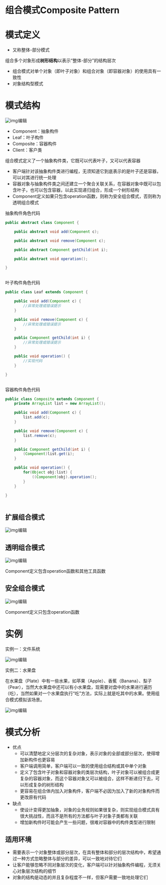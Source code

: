 # 组合模式Composite Pattern

# 模式定义

- 又称整体-部分模式

组合多个对象形成**树形结构**以表示“整体-部分”的结构层次

- 组合模式对单个对象（即叶子对象）和组合对象（即容器对象）的使用具有一致性
- 对象结构型模式

# 模式结构

![img](assets/1550f6fcec5d4884a6c62268f6c4860a.png)![点击并拖拽以移动](data:image/gif;base64,R0lGODlhAQABAPABAP///wAAACH5BAEKAAAALAAAAAABAAEAAAICRAEAOw==)编辑

- Component：抽象构件
- Leaf：叶子构件
- Composite：容器构件
- Client：客户类

组合模式定义了一个抽象构件类，它既可以代表叶子，又可以代表容器

- 客户端针对该抽象构件类进行编程，无须知道它到底表示的是叶子还是容器，可以对其进行统一处理
- 容器对象与抽象构件类之间还建立一个聚合关联关系，在容器对象中既可以包含叶子，也可以包含容器，以此实现递归组合，形成一个树形结构
- Component定义如果只包含operation函数，则称为安全组合模式，否则称为透明组合模式

抽象构件角色代码

```java
public abstract class Component {

    public abstract void add(Component c);

    public abstract void remove(Component c);

    public abstract Component getChild(int i);

    public abstract void operation();

}
```

![点击并拖拽以移动](data:image/gif;base64,R0lGODlhAQABAPABAP///wAAACH5BAEKAAAALAAAAAABAAEAAAICRAEAOw==)

叶子构件角色代码

```java
public class Leaf extends Component {

    public void add(Component c) {
        //异常处理或错误提示
    }

    public void remove(Component c) {
        //异常处理或错误提示
    }

    public Component getChild(int i) {
        //异常处理或错误提示
    }

    public void operation() {
        //实现代码
    } 

}
```

![点击并拖拽以移动](data:image/gif;base64,R0lGODlhAQABAPABAP///wAAACH5BAEKAAAALAAAAAABAAEAAAICRAEAOw==)

容器构件角色代码

```java
public class Composite extends Component {
    private ArrayList list = new ArrayList();

    public void add(Component c) {
        list.add(c);
    }

    public void remove(Component c) {
        list.remove(c);
    }

    public Component getChild(int i) {
        (Component)list.get(i);
    }

    public void operation() {
        for(Object obj:list) {
            ((Component)obj).operation();
        }
    }
 
}
```

![点击并拖拽以移动](data:image/gif;base64,R0lGODlhAQABAPABAP///wAAACH5BAEKAAAALAAAAAABAAEAAAICRAEAOw==)

## 扩展组合模式

![img](assets/59484cec16024509b45ad95ff33aab6e.png)![点击并拖拽以移动](data:image/gif;base64,R0lGODlhAQABAPABAP///wAAACH5BAEKAAAALAAAAAABAAEAAAICRAEAOw==)编辑

## 透明组合模式

![img](assets/448f6298e71641e39c40406e2a73edd9.png)![点击并拖拽以移动](data:image/gif;base64,R0lGODlhAQABAPABAP///wAAACH5BAEKAAAALAAAAAABAAEAAAICRAEAOw==)编辑

Component定义包含operation函数和其他工具函数

## 安全组合模式

![img](assets/b77abb79224e4ef1b3df42117e2dbc9e.png)![点击并拖拽以移动](data:image/gif;base64,R0lGODlhAQABAPABAP///wAAACH5BAEKAAAALAAAAAABAAEAAAICRAEAOw==)编辑

Component定义只包含operation函数

# 实例

实例一：文件系统

![img](assets/d1a7fff5b39b4a1d83880c365b624728.png)![点击并拖拽以移动](data:image/gif;base64,R0lGODlhAQABAPABAP///wAAACH5BAEKAAAALAAAAAABAAEAAAICRAEAOw==)编辑

实例二：水果盘

在水果盘（Plate）中有一些水果，如苹果（Apple）、香蕉（Banana）、梨子（Pear），当然大水果盘中还可以有小水果盘，现需要对盘中的水果进行遍历（吃），当然如果对一个水果盘执行“吃”方法，实际上就是吃其中的水果。使用组合模式模拟该场景。

![img](assets/051a34a93c3a456e94b0d8a729818967.png)![点击并拖拽以移动](data:image/gif;base64,R0lGODlhAQABAPABAP///wAAACH5BAEKAAAALAAAAAABAAEAAAICRAEAOw==)编辑

# 模式分析

- 优点 
  - 可以清楚地定义分层次的复杂对象，表示对象的全部或部分层次，使得增加新构件也更容易
  - 客户端调用简单，客户端可以一致的使用组合结构或其中单个对象
  - 定义了包含叶子对象和容器对象的类层次结构，叶子对象可以被组合成更复杂的容器对象，而这个容器对象又可以被组合，这样不断递归下去，可以形成复杂的树形结构
  - 更容易在组合体内加入对象构件，客户端不必因为加入了新的对象构件而更改原有代码
- 缺点
  - 使设计变得更加抽象，对象的业务规则如果很复杂，则实现组合模式具有很大挑战性，而且不是所有的方法都与叶子对象子类都有关联
  - 增加新构件时可能会产生一些问题，很难对容器中的构件类型进行限制

## 适用环境

- 需要表示一个对象整体或部分层次，在具有整体和部分的层次结构中，希望通过一种方式忽略整体与部分的差异，可以一致地对待它们
- 让客户能够忽略不同对象层次的变化，客户端可以针对抽象构件编程，无须关心对象层次结构的细节
- 对象的结构是动态的并且复杂程度不一样，但客户需要一致地处理它们